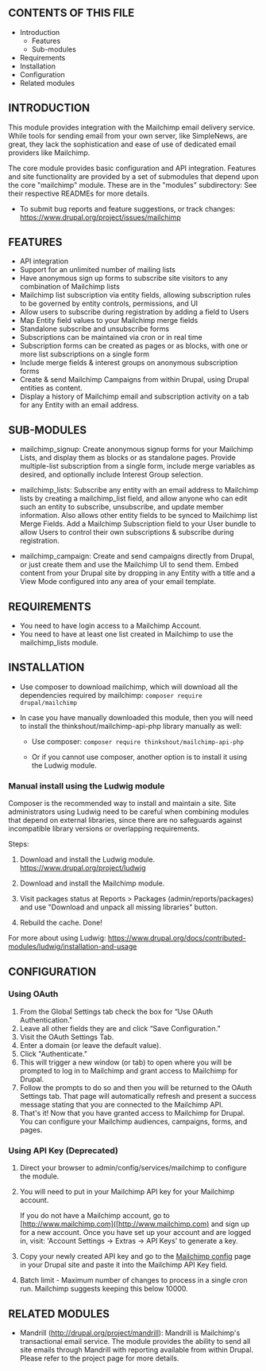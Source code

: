 CONTENTS OF THIS FILE
---------------------

* Introduction
  * Features
  * Sub-modules
* Requirements
* Installation
* Configuration
* Related modules

INTRODUCTION
------------

This module provides integration with the Mailchimp email delivery service.
While tools for sending email from your own server, like SimpleNews, are great,
they lack the sophistication and ease of use of dedicated email providers like
Mailchimp.

The core module provides basic configuration and API integration. Features and
site functionality are provided by a set of submodules that depend upon the core
"mailchimp" module. These are in the "modules" subdirectory: See their
respective READMEs for more details.

* To submit bug reports and feature suggestions, or track changes:
   <https://www.drupal.org/project/issues/mailchimp>

FEATURES
--------

* API integration
* Support for an unlimited number of mailing lists
* Have anonymous sign up forms to subscribe site visitors to any combination
   of Mailchimp lists
* Mailchimp list subscription via entity fields, allowing subscription rules
   to be governed by entity controls, permissions, and UI
* Allow users to subscribe during registration by adding a field to Users
* Map Entity field values to your Mailchimp merge fields
* Standalone subscribe and unsubscribe forms
* Subscriptions can be maintained via cron or in real time
* Subscription forms can be created as pages or as blocks, with one or more
   list subscriptions on a single form
* Include merge fields & interest groups on anonymous subscription forms
* Create & send Mailchimp Campaigns from within Drupal, using Drupal
   entities as content.
* Display a history of Mailchimp email and subscription activity on a tab
   for any Entity with an email address.

SUB-MODULES
-----------

* mailchimp_signup: Create anonymous signup forms for your Mailchimp Lists,
    and display them as blocks or as standalone pages. Provide multiple-list
    subscription from a single form, include merge variables as desired, and
    optionally include Interest Group selection.

* mailchimp_lists: Subscribe any entity with an email address to Mailchimp
    lists by creating a mailchimp_list field, and allow anyone who can edit
    such an entity to subscribe, unsubscribe, and update member information.
    Also allows other entity fields to be synced to Mailchimp list Merge
    Fields. Add a Mailchimp Subscription field to your User bundle to allow
    Users to control their own subscriptions & subscribe during registration.

* mailchimp_campaign: Create and send campaigns directly from Drupal, or
    just create them and use the Mailchimp UI to send them. Embed content from
    your Drupal site by dropping in any Entity with a title and a View Mode
    configured into any area of your email template.

REQUIREMENTS
------------

* You need to have login access to a Mailchimp Account.
* You need to have at least one list created in Mailchimp to use the
    mailchimp_lists module.

INSTALLATION
------------

* Use composer to download mailchimp, which will download all the dependencies
 required by mailchimp: `composer require drupal/mailchimp`

* In case you have manually downloaded this module, then you will need to
 install the thinkshout/mailchimp-api-php library manually as well:

  * Use composer: `composer require thinkshout/mailchimp-api-php`

  * Or if you cannot use composer, another option is to install it using the
   Ludwig module.

### Manual install using the Ludwig module

Composer is the recommended way to install and maintain a site. Site
administrators using Ludwig need to be careful when combining modules that
depend on external libraries, since there are no safeguards against incompatible
library versions or overlapping requirements.

Steps:

  1. Download and install the Ludwig module.
     <https://www.drupal.org/project/ludwig>

  2. Download and install the Mailchimp module.

  3. Visit packages status at Reports > Packages (admin/reports/packages) and
     use "Download and unpack all missing libraries" button.

  4. Rebuild the cache. Done!

For more about using Ludwig:
<https://www.drupal.org/docs/contributed-modules/ludwig/installation-and-usage>

CONFIGURATION
-------------

### Using OAuth

1. From the Global Settings tab check the box for “Use OAuth Authentication."
2. Leave all other fields they are and click “Save Configuration.”
3. Visit the OAuth Settings Tab.
4. Enter a domain (or leave the default value).
5. Click "Authenticate."
6. This will trigger a new window (or tab) to open where you will be prompted to
log in to Mailchimp and grant access to Mailchimp for Drupal.
7. Follow the prompts to do so and then you will be returned to the OAuth
Settings tab. That page will automatically refresh and present a success message
stating that you are connected to the Mailchimp API.
8. That's it! Now that you have granted access to Mailchimp for Drupal. You can
configure your Mailchimp audiences, campaigns, forms, and pages.

### Using API Key (Deprecated)

  1. Direct your browser to admin/config/services/mailchimp to configure the
    module.

  2. You will need to put in your Mailchimp API key for your Mailchimp
     account.

     If you do not have a Mailchimp account, go to
     [http://www.mailchimp.com]([http://www.mailchimp.com) and sign up for a
     new account. Once you have set up your account and are logged in, visit:
     'Account Settings -> Extras -> API Keys' to generate a key.

  3. Copy your newly created API key and go to the
     [Mailchimp config](http://example.com/admin/config/services/mailchimp)
     page in your Drupal site and paste it into the Mailchimp API Key field.

  4. Batch limit - Maximum number of changes to process in a single cron run.
     Mailchimp suggests keeping this below 10000.

RELATED MODULES
---------------

* Mandrill (<http://drupal.org/project/mandrill>):
    Mandrill is Mailchimp's transactional email service. The module provides the
    ability to send all site emails through Mandrill with reporting available
    from within Drupal. Please refer to the project page for more details.
